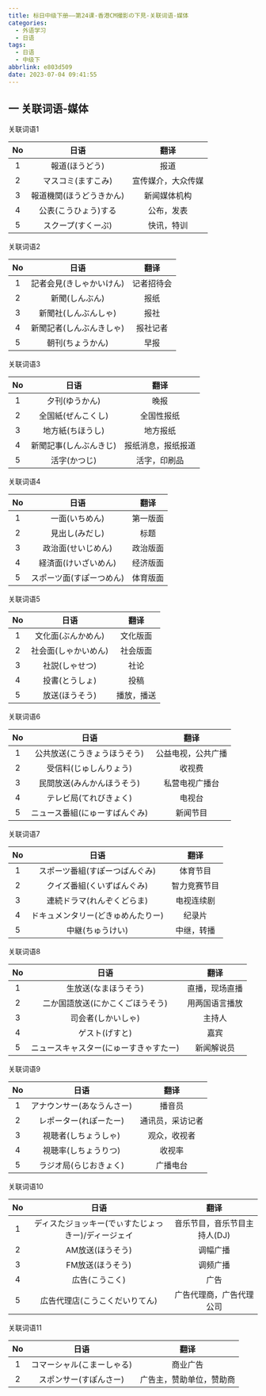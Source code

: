 ```yaml
---
title: 标日中级下册——第24课-香港CM撮影の下見-关联词语-媒体
categories:
  - 外语学习
  - 日语
tags:
  - 日语
  - 中级下
abbrlink: e803d509
date: 2023-07-04 09:41:55
---
```

## 一 关联词语-媒体

关联词语1

|  No  |           日语           |        翻译        |
| :--: | :----------------------: | :----------------: |
|  1   |      報道(ほうどう)      |        报道        |
|  2   |    マスコミ(ますこみ)    | 宣传媒介，大众传媒 |
|  3   | 報道機関(ほうどうきかん) |    新闻媒体机构    |
|  4   |   公表(こうひょう)する   |     公布，发表     |
|  5   |    スクープ(すくーぷ)    |     快讯，特训     |

<!--more-->

关联词语2

|  No  |           日语           |    翻译    |
| :--: | :----------------------: | :--------: |
|  1   | 記者会見(きしゃかいけん) | 记者招待会 |
|  2   |      新聞(しんぶん)      |    报纸    |
|  3   |   新聞社(しんぶんしゃ)   |    报社    |
|  4   | 新聞記者(しんぶんきしゃ) |  报社记者  |
|  5   |     朝刊(ちょうかん)     |    早报    |

关联词语3

|  No  |          日语          |        翻译        |
| :--: | :--------------------: | :----------------: |
|  1   |     夕刊(ゆうかん)     |        晚报        |
|  2   |   全国紙(ぜんこくし)   |     全国性报纸     |
|  3   |    地方紙(ちほうし)    |      地方报纸      |
|  4   | 新聞記事(しんぶんきじ) | 报纸消息，报纸报道 |
|  5   |      活字(かつじ)      |    活字，印刷品    |

关联词语4

|  No  |           日语           |   翻译   |
| :--: | :----------------------: | :------: |
|  1   |      一面(いちめん)      | 第一版面 |
|  2   |      見出し(みだし)      |   标题   |
|  3   |    政治面(せいじめん)    | 政治版面 |
|  4   |   経済面(けいざいめん)   | 经济版面 |
|  5   | スポーツ面(すぽーつめん) | 体育版面 |

关联词语5

|  No  |         日语         |    翻译    |
| :--: | :------------------: | :--------: |
|  1   |  文化面(ぶんかめん)  |  文化版面  |
|  2   | 社会面(しゃかいめん) |  社会版面  |
|  3   |    社説(しゃせつ)    |    社论    |
|  4   |    投書(とうしょ)    |    投稿    |
|  5   |    放送(ほうそう)    | 播放，播送 |

关联词语6

|  No  |              日语              |        翻译        |
| :--: | :----------------------------: | :----------------: |
|  1   |  公共放送(こうきょうほうそう)  | 公益电视，公共广播 |
|  2   |     受信料(じゅしんりょう)     |       收视费       |
|  3   |   民間放送(みんかんほうそう)   |   私营电视广播台   |
|  4   |     テレビ局(てれびきょく)     |       电视台       |
|  5   | ニュース番組(にゅーすばんぐみ) |      新闻节目      |

关联词语7

|  No  |                日语                |     翻译     |
| :--: | :--------------------------------: | :----------: |
|  1   |   スポーツ番組(すぽーつばんぐみ)   |   体育节目   |
|  2   |     クイズ番組(くいずばんぐみ)     | 智力竞赛节目 |
|  3   |     連続ドラマ(れんぞくどらま)     |  电视连续剧  |
|  4   | ドキュメンタリー(どきゅめんたりー) |    纪录片    |
|  5   |          中継(ちゅうけい)          |  中继，转播  |

关联词语8

|  No  |                  日语                  |      翻译      |
| :--: | :------------------------------------: | :------------: |
|  1   |          生放送(なまほうそう)          | 直播，现场直播 |
|  2   |    二か国語放送(にかこくごほうそう)    | 用两国语言播放 |
|  3   |           司会者(しかいしゃ)           |     主持人     |
|  4   |             ゲスト(げすと)             |      嘉宾      |
|  5   | ニュースキャスター(にゅーすきゃすたー) |   新闻解说员   |

关联词语9

|  No  |            日语            |       翻译       |
| :--: | :------------------------: | :--------------: |
|  1   | アナウンサー(あなうんさー) |      播音员      |
|  2   |   レポーター(れぽーたー)   | 通讯员，采访记者 |
|  3   |    視聴者(しちょうしゃ)    |   观众，收视者   |
|  4   |    視聴率(しちょうりつ)    |      收视率      |
|  5   |   ラジオ局(らじおきょく)   |     广播电台     |

关联词语10

|  No  |                        日语                         |             翻译             |
| :--: | :-------------------------------------------------: | :--------------------------: |
|  1   | ディスたジョッキー(でぃすたじょっきー)/ディージェイ | 音乐节目，音乐节目主持人(DJ) |
|  2   |                  AM放送(ほうそう)                   |           调幅广播           |
|  3   |                  FM放送(ほうそう)                   |           调频广播           |
|  4   |                   広告(こうこく)                    |             广告             |
|  5   |           広告代理店(こうこくだいりてん)            |   广告代理商，广告代理公司   |

关联词语11

|  No  |            日语            |           翻译           |
| :--: | :------------------------: | :----------------------: |
|  1   | コマーシャル(こまーしゃる) |         商业广告         |
|  2   |   スポンサー(すぽんさー)   | 广告主，赞助单位，赞助商 |

